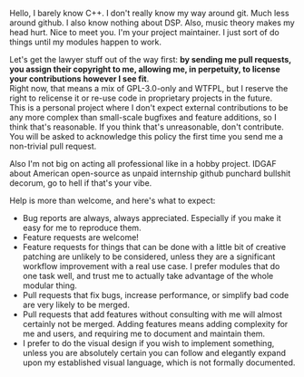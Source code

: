 Hello, I barely know C++. I don't really know my way around git. Much less around github. I also know nothing about DSP. Also, music theory makes my head hurt. Nice to meet you. I'm your project maintainer. I just sort of do things until my modules happen to work.

Let's get the lawyer stuff out of the way first: **by sending me pull requests, you assign their copyright to me, allowing me, in perpetuity, to license your contributions however I see fit**.    
Right now, that means a mix of GPL-3.0-only and WTFPL, but I reserve the right to relicense it or re-use code in proprietary projects in the future.     
This is a personal project where I don't expect external contributions to be any more complex than small-scale bugfixes and feature additions, so I think that's reasonable. If you think that's unreasonable, don't contribute. You will be asked to acknowledge this policy the first time you send me a non-trivial pull request. 

Also I'm not big on acting all professional like in a hobby project. IDGAF about American open-source as unpaid internship github punchard bullshit decorum, go to hell if that's your vibe.

Help is more than welcome, and here's what to expect:

- Bug reports are always, always appreciated. Especially if you make it easy for me to reproduce them.
- Feature requests are welcome! 
- Feature requests for things that can be done with a little bit of creative patching are unlikely to be considered, unless they are a significant workflow improvement with a real use case. I prefer modules that do one task well, and trust me to actually take advantage of the whole modular thing.
- Pull requests that fix bugs, increase performance, or simplify bad code are very likely to be merged.
- Pull requests that add features without consulting with me will almost certainly not be merged. Adding features means adding complexity for me and users, and requiring me to document and maintain them. 
- I prefer to do the visual design if you wish to implement something, unless you are absolutely certain you can follow and elegantly expand upon my established visual language, which is not formally documented.
